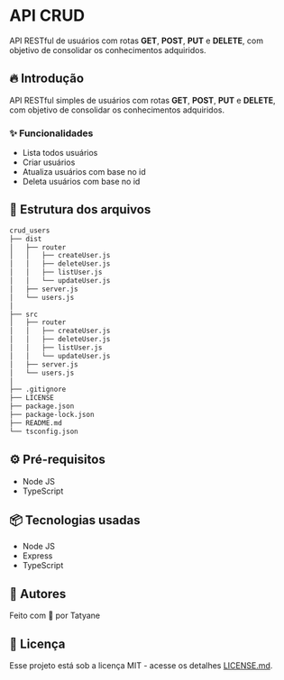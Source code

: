 # API CRUD
API RESTful de usuários com rotas **GET**, **POST**, **PUT** e **DELETE**, com objetivo de consolidar os conhecimentos adquiridos.

## 🔥 Introdução
API RESTful simples de usuários com rotas **GET**, **POST**, **PUT** e **DELETE**, com objetivo de consolidar os conhecimentos adquiridos. 

### ✨ Funcionalidades
- Lista todos usuários
- Criar usuários
- Atualiza usuários com base no id
- Deleta usuários com base no id

## 📂 Estrutura dos arquivos
```bash
crud_users
├── dist
│   ├── router
│   │   ├── createUser.js
│   │   ├── deleteUser.js
│   │   ├── listUser.js
│   │   └── updateUser.js
│   ├── server.js
│   └── users.js
│   
├── src
│   ├── router
│   │   ├── createUser.js
│   │   ├── deleteUser.js
│   │   ├── listUser.js
│   │   └── updateUser.js
│   ├── server.js
│   └── users.js
│   
├── .gitignore
├── LICENSE
├── package.json
├── package-lock.json
├── README.md
└── tsconfig.json
```


## ⚙️ Pré-requisitos
- Node JS
- TypeScript


## 📦 Tecnologias usadas
- Node JS
- Express
- TypeScript

## 👷 Autores
Feito com 💜 por Tatyane

## 📄 Licença
Esse projeto está sob a licença MIT - acesse os detalhes [LICENSE.md](./LICENSE).